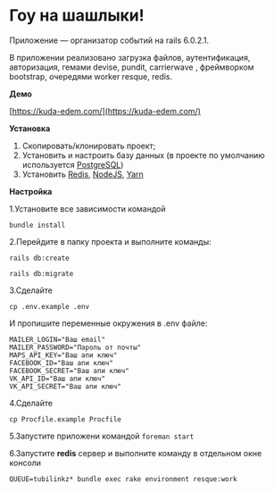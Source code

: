 # Гоу на шашлыки!

 Приложение — организатор событий на rails 6.0.2.1.
 
 В приложении реализовано загрузка файлов, аутентификация, авторизация, гемами devise, pundit, carrierwave
 , фреймворком bootstrap, очередями worker resque, redis.
 
 **Демо**
 
 [https://kuda-edem.com/](https://kuda-edem.com/)
 
 **Установка**
 
 1. Скопировать/клонировать проект;
 2. Установить и настроить базу данных (в проекте по умолчанию используется [PostgreSQL][1])
 3. Установить [Redis][2], [NodeJS][3], [Yarn][4]
 
 **Настройка**
 
1.Установите все зависимости командой

`bundle install`

2.Перейдите в папку проекта и выполните команды:
 
`rails db:create`

`rails db:migrate`

3.Сделайте
   
  `cp .env.example .env`
  
  И пропишите переменные окружения в .env файле:
```
MAILER_LOGIN="Ваш email"
MAILER_PASSWORD="Пароль от почты"
MAPS_API_KEY="Ваш апи ключ"
FACEBOOK_ID="Ваш апи ключ"
FACEBOOK_SECRET="Ваш апи ключ"
VK_API_ID="Ваш апи ключ"
VK_API_SECRET="Ваш апи ключ"
``` 


4.Сделайте
  
 `cp Procfile.example Procfile`

5.Запустите приложени командой `foreman start`

6.Запустите **redis** сервер и выполните команду в отдельном окне консоли 

`QUEUE=tubilinkz* bundle exec rake environment
 resque:work`




 [1]: https://www.postgresql.org/
 [2]: https://redis.io/
 [3]: https://nodejs.org/en/
 [4]: https://yarnpkg.com/
